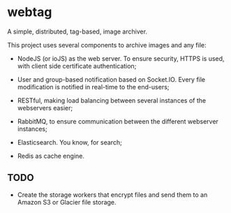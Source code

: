 webtag
======

A simple, distributed, tag-based, image archiver.

This project uses several components to archive images and any file:

*   NodeJS (or ioJS) as the web server. To ensure security, HTTPS is
    used, with client side certificate authentication;

*   User and group-based notification based on Socket.IO. Every file
    modification is notified in real-time to the end-users;

*   RESTful, making load balancing between several instances of the
    webservers easier;

*   RabbitMQ, to ensure communication between the different webserver instances;

*   Elasticsearch. You know, for search;

*   Redis as cache engine.

TODO
----

*   Create the storage workers that encrypt files and send them to an Amazon
    S3 or Glacier file storage.
